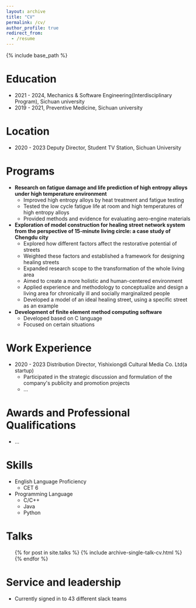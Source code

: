 ```yaml
---
layout: archive
title: "CV"
permalink: /cv/
author_profile: true
redirect_from:
  - /resume
---
```


{% include base_path %}

Education
======
* 2021 - 2024, Mechanics & Software Engineering(Interdisciplinary Program), Sichuan university
* 2019 - 2021, Preventive Medicine, Sichuan university

Location
======
* 2020 - 2023 Deputy Director, Student TV Station, Sichuan University

Programs
======
* **Research on fatigue damage and life prediction of high entropy alloys under high temperature environment**
  * Improved high entropy alloys by heat treatment and fatigue testing 
  * Tested the low cycle fatigue life at room and high temperatures of high entropy alloys 
  * Provided methods and evidence for evaluating aero-engine materials 
* **Exploration of model construction for healing street network system from the perspective of 15-minute living circle: a case study of Chengdu city**
  * Explored how different factors affect the restorative potential of streets 
  * Weighted these factors and established a framework for designing healing streets 
  * Expanded research scope to the transformation of the whole living area 
  * Aimed to create a more holistic and human-centered environment 
  * Applied experience and methodology to conceptualize and design a living area for chronically ill and socially marginalized people 
  * Developed a model of an ideal healing street, using a specific street as an example
* **Development of finite element method computing software**
  * Developed based on C language
  * Focused on certain situations

Work Experience
======
* 2020 - 2023 Distribution Director, Yishixiongdi Cultural Media Co. Ltd(a startup)
  * Participated in the strategic discussion and formulation of the company's publicity and promotion projects
  * ...

Awards and Professional Qualifications
======
* ...

Skills
======
* English Language Proficiency
  * CET 6
* Programming Language
  * C/C++
  * Java
  * Python
  
Talks
======
  <ul>{% for post in site.talks %}
    {% include archive-single-talk-cv.html %}
  {% endfor %}</ul>
  
Service and leadership
======
* Currently signed in to 43 different slack teams
